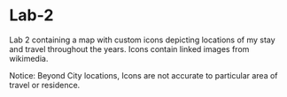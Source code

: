 # Lab-2

Lab 2 containing a map with custom icons depicting locations of my stay and travel throughout the years. Icons contain linked images from wikimedia. 

Notice: Beyond City locations, Icons are not accurate to particular area of travel or residence.
